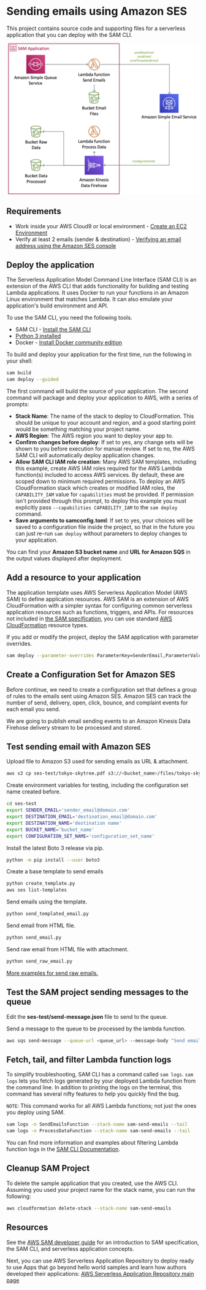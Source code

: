 # Sending emails using Amazon SES

This project contains source code and supporting files for a serverless application that you can deploy with the SAM CLI.

![Sending emails using Amazon SES](images/diagram.png)

## Requirements

- Work inside your AWS Cloud9 or local environment - [Create an EC2 Environment](https://docs.aws.amazon.com/cloud9/latest/user-guide/create-environment-main.html#create-environment-console)
- Verify at least 2 emails (sender & destination) - [Verifying an email address using the Amazon SES console](https://docs.aws.amazon.com/ses/latest/DeveloperGuide/verify-email-addresses-procedure.html)

## Deploy the application

The Serverless Application Model Command Line Interface (SAM CLI) is an extension of the AWS CLI that adds functionality for building and testing Lambda applications. It uses Docker to run your functions in an Amazon Linux environment that matches Lambda. It can also emulate your application's build environment and API.

To use the SAM CLI, you need the following tools.

* SAM CLI - [Install the SAM CLI](https://docs.aws.amazon.com/serverless-application-model/latest/developerguide/serverless-sam-cli-install.html)
* [Python 3 installed](https://www.python.org/downloads/)
* Docker - [Install Docker community edition](https://hub.docker.com/search/?type=edition&offering=community)

To build and deploy your application for the first time, run the following in your shell:

```bash
sam build
sam deploy --guided
```

The first command will build the source of your application. The second command will package and deploy your application to AWS, with a series of prompts:

* **Stack Name**: The name of the stack to deploy to CloudFormation. This should be unique to your account and region, and a good starting point would be something matching your project name.
* **AWS Region**: The AWS region you want to deploy your app to.
* **Confirm changes before deploy**: If set to yes, any change sets will be shown to you before execution for manual review. If set to no, the AWS SAM CLI will automatically deploy application changes.
* **Allow SAM CLI IAM role creation**: Many AWS SAM templates, including this example, create AWS IAM roles required for the AWS Lambda function(s) included to access AWS services. By default, these are scoped down to minimum required permissions. To deploy an AWS CloudFormation stack which creates or modified IAM roles, the `CAPABILITY_IAM` value for `capabilities` must be provided. If permission isn't provided through this prompt, to deploy this example you must explicitly pass `--capabilities CAPABILITY_IAM` to the `sam deploy` command.
* **Save arguments to samconfig.toml**: If set to yes, your choices will be saved to a configuration file inside the project, so that in the future you can just re-run `sam deploy` without parameters to deploy changes to your application.

You can find your **Amazon S3 bucket name** and **URL for Amazon SQS** in the output values displayed after deployment.

## Add a resource to your application

The application template uses AWS Serverless Application Model (AWS SAM) to define application resources. AWS SAM is an extension of AWS CloudFormation with a simpler syntax for configuring common serverless application resources such as functions, triggers, and APIs. For resources not included in [the SAM specification](https://github.com/awslabs/serverless-application-model/blob/master/versions/2016-10-31.md), you can use standard [AWS CloudFormation](https://docs.aws.amazon.com/AWSCloudFormation/latest/UserGuide/aws-template-resource-type-ref.html) resource types.

If you add or modify the project, deploy the SAM application with parameter overrides.

```bash
sam deploy --parameter-overrides ParameterKey=SenderEmail,ParameterValue=sender_email@domain.com
```

## Create a Configuration Set for Amazon SES

Before continue, we need to create a configuration set that defines a group of rules to the emails sent using Amazon SES.
Amazon SES can track the number of send, delivery, open, click, bounce, and complaint events for each email you send.

We are going to publish email sending events to an Amazon Kinesis Data Firehose delivery stream to be processed and stored.

## Test sending email with Amazon SES

Upload file to Amazon S3 used for sending emails as URL & attachment.

```bash
aws s3 cp ses-test/tokyo-skytree.pdf s3://<bucket_name>/files/tokyo-skytree.pdf
```

Create environment variables for testing, including the configuration set name created before.

```bash
cd ses-test
export SENDER_EMAIL='sender_email@domain.com'
export DESTINATION_EMAIL='destination_email@domain.com'
export DESTINATION_NAME='destination name'
export BUCKET_NAME='bucket_name'
export CONFIGURATION_SET_NAME='configuration_set_name'
```

Install the latest Boto 3 release via pip.

```bash
python -m pip install --user boto3
```

Create a base template to send emails

```bash
python create_template.py
aws ses list-templates
```

Send emails using the template.

```bash
python send_templated_email.py
```

Send email from HTML file.

```bash
python send_email.py
```

Send raw email from HTML file with attachment.

```bash
python send_raw_email.py
```

[More examples for send raw emails.](https://docs.aws.amazon.com/ses/latest/DeveloperGuide/examples-send-raw-using-sdk.html)

## Test the SAM project sending messages to the queue

Edit the **ses-test/send-message.json** file to send to the queue.

Send a message to the queue to be processed by the lambda function.

```bash
aws sqs send-message --queue-url <queue_url> --message-body "Send email." --delay-seconds 10 --message-attributes file://send-message.json
```

## Fetch, tail, and filter Lambda function logs

To simplify troubleshooting, SAM CLI has a command called `sam logs`. `sam logs` lets you fetch logs generated by your deployed Lambda function from the command line. In addition to printing the logs on the terminal, this command has several nifty features to help you quickly find the bug.

`NOTE`: This command works for all AWS Lambda functions; not just the ones you deploy using SAM.

```bash
sam logs -n SendEmailsFunction --stack-name sam-send-emails --tail
sam logs -n ProcessDataFunction --stack-name sam-send-emails --tail
```

You can find more information and examples about filtering Lambda function logs in the [SAM CLI Documentation](https://docs.aws.amazon.com/serverless-application-model/latest/developerguide/serverless-sam-cli-logging.html).


## Cleanup SAM Project

To delete the sample application that you created, use the AWS CLI. Assuming you used your project name for the stack name, you can run the following:

```bash
aws cloudformation delete-stack --stack-name sam-send-emails
```

## Resources

See the [AWS SAM developer guide](https://docs.aws.amazon.com/serverless-application-model/latest/developerguide/what-is-sam.html) for an introduction to SAM specification, the SAM CLI, and serverless application concepts.

Next, you can use AWS Serverless Application Repository to deploy ready to use Apps that go beyond hello world samples and learn how authors developed their applications: [AWS Serverless Application Repository main page](https://aws.amazon.com/serverless/serverlessrepo/)
